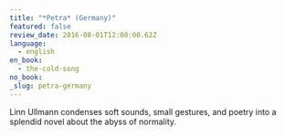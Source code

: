 ```yaml
---
title: "*Petra* (Germany)"
featured: false
review_date: 2016-08-01T12:00:00.62Z
language:
  - english
en_book:
  - the-cold-song
no_book:
_slug: petra-germany
---
```


Linn Ullmann condenses soft sounds, small gestures, and poetry into a splendid novel about the abyss of normality.

